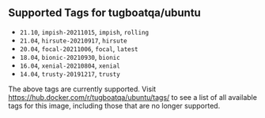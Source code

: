## Supported Tags for tugboatqa/ubuntu

* `21.10`, `impish-20211015`, `impish`, `rolling`
* `21.04`, `hirsute-20210917`, `hirsute`
* `20.04`, `focal-20211006`, `focal`, `latest`
* `18.04`, `bionic-20210930`, `bionic`
* `16.04`, `xenial-20210804`, `xenial`
* `14.04`, `trusty-20191217`, `trusty`

The above tags are currently supported. Visit https://hub.docker.com/r/tugboatqa/ubuntu/tags/ to see a list of all available tags for this image, including those that are no longer supported.
